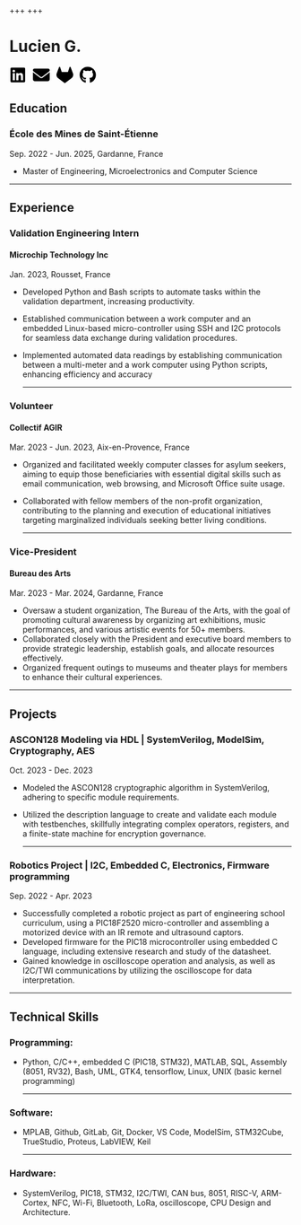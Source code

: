 +++
+++

# Lucien G.

[<svg xmlns="http://www.w3.org/2000/svg" viewBox="0 0 448 512" width="30px" height="30px"><!--!Font Awesome Free 6.6.0 by @fontawesome - https://fontawesome.com License - https://fontawesome.com/license/free Copyright 2024 Fonticons, Inc.--><path d="M416 32H31.9C14.3 32 0 46.5 0 64.3v383.4C0 465.5 14.3 480 31.9 480H416c17.6 0 32-14.5 32-32.3V64.3c0-17.8-14.4-32.3-32-32.3zM135.4 416H69V202.2h66.5V416zm-33.2-243c-21.3 0-38.5-17.3-38.5-38.5S80.9 96 102.2 96c21.2 0 38.5 17.3 38.5 38.5 0 21.3-17.2 38.5-38.5 38.5zm282.1 243h-66.4V312c0-24.8-.5-56.7-34.5-56.7-34.6 0-39.9 27-39.9 54.9V416h-66.4V202.2h63.7v29.2h.9c8.9-16.8 30.6-34.5 62.9-34.5 67.2 0 79.7 44.3 79.7 101.9V416z"/></svg>](https://linkedin.com/in/lucien-gheerbrant)
&nbsp;
[<svg xmlns="http://www.w3.org/2000/svg" viewBox="0 0 512 512" width="30px" height="30px"><!--!Font Awesome Free 6.6.0 by @fontawesome - https://fontawesome.com License - https://fontawesome.com/license/free Copyright 2024 Fonticons, Inc.--><path d="M48 64C21.5 64 0 85.5 0 112c0 15.1 7.1 29.3 19.2 38.4L236.8 313.6c11.4 8.5 27 8.5 38.4 0L492.8 150.4c12.1-9.1 19.2-23.3 19.2-38.4c0-26.5-21.5-48-48-48L48 64zM0 176L0 384c0 35.3 28.7 64 64 64l384 0c35.3 0 64-28.7 64-64l0-208L294.4 339.2c-22.8 17.1-54 17.1-76.8 0L0 176z"/></svg>](mailto:lucien.gheerbrant@etu.emse.fr)
&nbsp;
[<svg xmlns="http://www.w3.org/2000/svg" viewBox="0 0 512 512" width="30px" height="30px"><!--!Font Awesome Free 6.6.0 by @fontawesome - https://fontawesome.com License - https://fontawesome.com/license/free Copyright 2024 Fonticons, Inc.--><path d="M503.5 204.6L502.8 202.8L433.1 21C431.7 17.5 429.2 14.4 425.9 12.4C423.5 10.8 420.8 9.9 417.9 9.6C415 9.3 412.2 9.7 409.5 10.7C406.8 11.7 404.4 13.3 402.4 15.5C400.5 17.6 399.1 20.1 398.3 22.9L351.3 166.9H160.8L113.7 22.9C112.9 20.1 111.5 17.6 109.6 15.5C107.6 13.4 105.2 11.7 102.5 10.7C99.9 9.7 97 9.3 94.1 9.6C91.3 9.9 88.5 10.8 86.1 12.4C82.8 14.4 80.3 17.5 78.9 21L9.3 202.8L8.5 204.6C-1.5 230.8-2.7 259.6 5 286.6C12.8 313.5 29.1 337.3 51.5 354.2L51.7 354.4L52.3 354.8L158.3 434.3L210.9 474L242.9 498.2C246.6 500.1 251.2 502.5 255.9 502.5C260.6 502.5 265.2 500.1 268.9 498.2L300.9 474L353.5 434.3L460.2 354.4L460.5 354.1C482.9 337.2 499.2 313.5 506.1 286.6C514.7 259.6 513.5 230.8 503.5 204.6z"/></svg>](https://gitlab.emse.fr/lucien.gheerbrant)
&nbsp;
[<svg xmlns="http://www.w3.org/2000/svg" viewBox="0 0 496 512" width="30px" height="30px"><!--!Font Awesome Free 6.6.0 by @fontawesome - https://fontawesome.com License - https://fontawesome.com/license/free Copyright 2024 Fonticons, Inc.--><path d="M165.9 397.4c0 2-2.3 3.6-5.2 3.6-3.3 .3-5.6-1.3-5.6-3.6 0-2 2.3-3.6 5.2-3.6 3-.3 5.6 1.3 5.6 3.6zm-31.1-4.5c-.7 2 1.3 4.3 4.3 4.9 2.6 1 5.6 0 6.2-2s-1.3-4.3-4.3-5.2c-2.6-.7-5.5 .3-6.2 2.3zm44.2-1.7c-2.9 .7-4.9 2.6-4.6 4.9 .3 2 2.9 3.3 5.9 2.6 2.9-.7 4.9-2.6 4.6-4.6-.3-1.9-3-3.2-5.9-2.9zM244.8 8C106.1 8 0 113.3 0 252c0 110.9 69.8 205.8 169.5 239.2 12.8 2.3 17.3-5.6 17.3-12.1 0-6.2-.3-40.4-.3-61.4 0 0-70 15-84.7-29.8 0 0-11.4-29.1-27.8-36.6 0 0-22.9-15.7 1.6-15.4 0 0 24.9 2 38.6 25.8 21.9 38.6 58.6 27.5 72.9 20.9 2.3-16 8.8-27.1 16-33.7-55.9-6.2-112.3-14.3-112.3-110.5 0-27.5 7.6-41.3 23.6-58.9-2.6-6.5-11.1-33.3 2.6-67.9 20.9-6.5 69 27 69 27 20-5.6 41.5-8.5 62.8-8.5s42.8 2.9 62.8 8.5c0 0 48.1-33.6 69-27 13.7 34.7 5.2 61.4 2.6 67.9 16 17.7 25.8 31.5 25.8 58.9 0 96.5-58.9 104.2-114.8 110.5 9.2 7.9 17 22.9 17 46.4 0 33.7-.3 75.4-.3 83.6 0 6.5 4.6 14.4 17.3 12.1C428.2 457.8 496 362.9 496 252 496 113.3 383.5 8 244.8 8zM97.2 352.9c-1.3 1-1 3.3 .7 5.2 1.6 1.6 3.9 2.3 5.2 1 1.3-1 1-3.3-.7-5.2-1.6-1.6-3.9-2.3-5.2-1zm-10.8-8.1c-.7 1.3 .3 2.9 2.3 3.9 1.6 1 3.6 .7 4.3-.7 .7-1.3-.3-2.9-2.3-3.9-2-.6-3.6-.3-4.3 .7zm32.4 35.6c-1.6 1.3-1 4.3 1.3 6.2 2.3 2.3 5.2 2.6 6.5 1 1.3-1.3 .7-4.3-1.3-6.2-2.2-2.3-5.2-2.6-6.5-1zm-11.4-14.7c-1.6 1-1.6 3.6 0 5.9 1.6 2.3 4.3 3.3 5.6 2.3 1.6-1.3 1.6-3.9 0-6.2-1.4-2.3-4-3.3-5.6-2z"/></svg>](https://github.com/lusinge/)


## Education
### École des Mines de Saint-Étienne
Sep. 2022 - Jun. 2025,  Gardanne, France
- Master of Engineering, Microelectronics and Computer Science

---

## Experience
### Validation Engineering Intern
#### Microchip Technology Inc
Jan. 2023, Rousset, France
- Developed Python and Bash scripts to automate tasks within the validation department, increasing productivity.
- Established communication between a work computer and an embedded Linux-based micro-controller using SSH and I2C protocols for seamless data exchange during validation procedures.
- Implemented automated data readings by establishing communication between a multi-meter and a work computer using Python scripts, enhancing efficiency and accuracy

    ---

### Volunteer
#### Collectif AGIR
Mar. 2023 - Jun. 2023, Aix-en-Provence, France
- Organized and facilitated weekly computer classes for asylum seekers, aiming to equip those beneficiaries with essential digital skills such as email communication, web browsing, and Microsoft Office suite usage.
- Collaborated with fellow members of the non-profit organization, contributing to the planning and execution of educational initiatives targeting marginalized individuals seeking better living conditions.

    ---

### Vice-President
#### Bureau des Arts
Mar. 2023 - Mar. 2024, Gardanne, France
- Oversaw a student organization, The Bureau of the Arts, with the goal of promoting cultural awareness by organizing art exhibitions, music performances, and various artistic events for 50+ members.
- Collaborated closely with the President and executive board members to provide strategic leadership, establish goals, and allocate resources effectively.
- Organized frequent outings to museums and theater plays for members to enhance their cultural experiences.

---

## Projects
### ASCON128 Modeling via HDL | SystemVerilog, ModelSim, Cryptography, AES
 Oct. 2023 - Dec. 2023
- Modeled the ASCON128 cryptographic algorithm in SystemVerilog, adhering to specific module requirements.
- Utilized the description language to create and validate each module with testbenches, skillfully integrating complex operators, registers, and a finite-state machine for encryption governance.

    ---

### Robotics Project | I2C, Embedded C, Electronics, Firmware programming
 Sep. 2022 - Apr. 2023
- Successfully completed a robotic project as part of engineering school curriculum, using a PIC18F2520 micro-controller and assembling a motorized device with an IR remote and ultrasound captors.
- Developed firmware for the PIC18 microcontroller using embedded C language, including extensive research and study of the datasheet.
- Gained knowledge in oscilloscope operation and analysis, as well as I2C/TWI communications by utilizing the oscilloscope for data interpretation.

---

## Technical Skills
### Programming:
- Python, C/C++, embedded C (PIC18, STM32), MATLAB, SQL, Assembly (8051, RV32), Bash, UML, GTK4, tensorflow, Linux, UNIX (basic kernel programming)

    ---
    
### Software:
- MPLAB, Github, GitLab, Git, Docker, VS Code, ModelSim, STM32Cube, TrueStudio, Proteus, LabVIEW, Keil

    ---
    
### Hardware:
- SystemVerilog, PIC18, STM32, I2C/TWI, CAN bus, 8051, RISC-V, ARM-Cortex, NFC, Wi-Fi, Bluetooth, LoRa, oscilloscope, CPU Design and Architecture.
